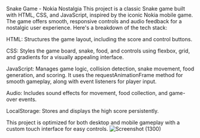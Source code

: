 Snake Game - Nokia Nostalgia
This project is a classic Snake game built with HTML, CSS, and JavaScript, inspired by the iconic Nokia mobile game. The game offers smooth, responsive controls and audio feedback for a nostalgic user experience. Here's a breakdown of the tech stack:

HTML: Structures the game layout, including the score and control buttons.

CSS: Styles the game board, snake, food, and controls using flexbox, grid, and gradients for a visually appealing interface.

JavaScript: Manages game logic, collision detection, snake movement, food generation, and scoring. It uses the requestAnimationFrame method for smooth gameplay, along with event listeners for player input.

Audio: Includes sound effects for movement, food collection, and game-over events.

LocalStorage: Stores and displays the high score persistently.

This project is optimized for both desktop and mobile gameplay with a custom touch interface for easy controls.
![Screenshot (1300)](https://github.com/user-attachments/assets/9ff1a039-c846-469f-9f18-71b0284190d6)

